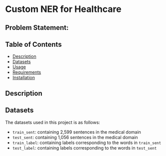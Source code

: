 # Custom NER for Healthcare

## Problem Statement:



## Table of Contents
- [Description](#description)
- [Datasets](#datasets)
- [Usage](#usage)
- [Requirements](#requirements)
- [Installation](#installation)

## Description



## Datasets

The datasets used in this project is as follows:

- `train_sent`: containing 2,599 sentences in the medical domain
- `test_sent`: containing 1,056 sentences in the medical domain
- `train_label`: containing labels corresponding to the words in `train_sent`
- `test_label`: containing labels corresponding to the words in `test_sent`



